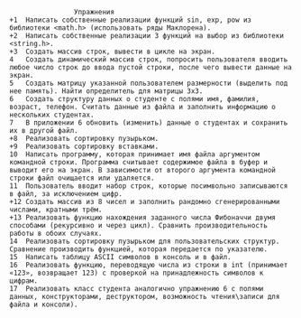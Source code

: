 					Упражнения
	+1	Написать собственные реализации функций sin, exp, pow из библиотеки <math.h> (использовать ряды Маклорена).
	+2	Написать собственные реализации 3 функций на выбор из библиотеки <string.h>.
	+3	Создать массив строк, вывести в цикле на экран.
	4	Создать динамический массив строк, попросить пользователя вводить любое число строк до ввода пустой строки, после чего вывести данные на экран.
	5	Создать матрицу указанной пользователем размерности (выделить под нее память). Найти определитель для матрицы 3х3.
	6	Создать структуру данных о студенте с полями имя, фамилия, возраст, телефон. Считать данные из файла и заполнить информацию о нескольких студентах.
	7	В приложении 6 обновить (изменить) данные о студентах и сохранить их в другой файл.
	+8	Реализовать сортировку пузырьком.
	+9	Реализовать сортировку вставками.
	10	Написать программу, которая принимает имя файла аргументом командной строки. Программа считывает содержимое файла в буфер и выводит его на экран. В зависимости от второго аргумента командной строки файл очищается или удаляется.
	11	Пользователь вводит набор строк, которые посимвольно записываются в файл, за исключением цифр.
	+12	Создать массив из 8 чисел и заполнить рандомно сгенерированными числами, кратными трём.
	+13	Реализовать функцию нахождения заданного числа Фибоначчи двумя способами (рекурсивно и через цикл). Сравнить производительность работы в обоих случаях.
	14	Реализовать сортировку пузырьком для пользовательских структур. Сравнение производить функцией, которая передается по указателю.
	15	Написать таблицу ASCII символов в консоль и в файл.
	16	Реализовать функцию, переводящую числа из строки в int (принимает «123», возвращает 123) с проверкой на принадлежность символов к цифрам.
	17	Реализовать класс студента аналогично упражнению 6 с полями данных, конструкторами, деструктором, возможность чтения\записи для файла и консоли).
